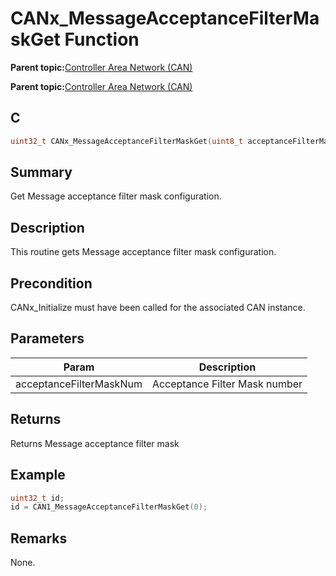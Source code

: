 # CANx\_MessageAcceptanceFilterMaskGet Function

**Parent topic:**[Controller Area Network \(CAN\)](GUID-87A954BC-99B5-448D-BC6D-4C2250A9B58E.md)

**Parent topic:**[Controller Area Network \(CAN\)](GUID-9E2CB6D3-5052-4DCE-9DD7-68CC12674833.md)

## C

```c
uint32_t CANx_MessageAcceptanceFilterMaskGet(uint8_t acceptanceFilterMaskNum) // x - Instance of the CAN peripheral
```

## Summary

Get Message acceptance filter mask configuration.

## Description

This routine gets Message acceptance filter mask configuration.

## Precondition

CANx\_Initialize must have been called for the associated CAN instance.

## Parameters

|Param|Description|
|-----|-----------|
|acceptanceFilterMaskNum|Acceptance Filter Mask number|

## Returns

Returns Message acceptance filter mask

## Example

```c
uint32_t id;
id = CAN1_MessageAcceptanceFilterMaskGet(0);
```

## Remarks

None.

